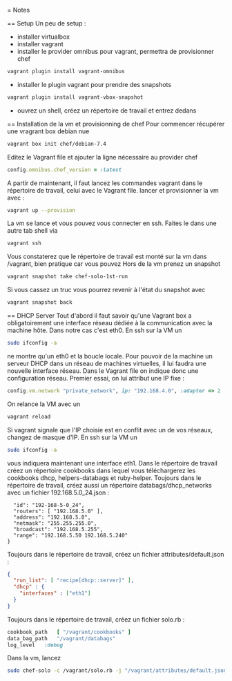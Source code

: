 = Notes

== Setup
Un peu de setup :
- installer virtualbox
- installer vagrant
- installer le provider omnibus pour vagrant, permettra de provisionner chef
```bash
vagrant plugin install vagrant-omnibus
```
- installer le plugin vagrant pour prendre des snapshots
```bash
vagrant plugin install vagrant-vbox-snapshot
```
- ouvrez un shell, créez un répertoire de travail et entrez dedans

== Installation de la vm et provisionning de chef
Pour commencer récupérer une vragrant box debian nue 
```bash
vagrant box init chef/debian-7.4
```
Editez le Vagrant file et ajouter la ligne nécessaire au provider chef
```ruby
config.omnibus.chef_version = :latest
```
A partir de maintenant, il faut lancez les commandes vagrant dans le répertoire de travail, celui avec le Vagrant file.
lancer et provisionner la vm avec :
```bash
vagrant up --provision
```
La vm se lance et vous pouvez vous connecter en ssh. Faites le dans une autre tab shell via 
```bash
vagrant ssh
```
Vous constaterez que le répertoire de travail est monté sur la vm dans /vagrant, bien pratique car vous pouvez 
Hors de la vm prenez un snapshot
```bash
vagrant snapshot take chef-solo-1st-run
```
Si vous cassez un truc vous pourrez revenir à l'état du snapshot avec 
```bash
vagrant snapshot back
```

== DHCP Server
Tout d'abord il faut savoir qu'une Vagrant box a obligatoirement une interface réseau dédiée à la communication avec la machine hôte. Dans notre cas c'est eth0.
En ssh sur la VM un
```bash
sudo ifconfig -a
```
ne montre qu'un eth0 et la boucle locale.
Pour pouvoir de la machine un serveur DHCP dans un réseau de machines virtuelles, il lui faudra une nouvelle interface réseau. Dans le Vagrant file on indique donc une configuration réseau.
Premier essai, on lui attribut une IP fixe :
```ruby
config.vm.network "private_network", ip: "192.168.4.0", :adapter => 2
```
On relance la VM avec un 
```bash
vagrant reload
```
Si vagrant signale que l'IP choisie est en conflit avec un de vos réseaux, changez de masque d'IP.
En ssh sur la VM un
```bash
sudo ifconfig -a
```
vous indiquera maintenant une interface eth1.
Dans le répertoire de travail créez un répertoire cookbooks dans lequel vous téléchargerez les cookbooks dhcp, helpers-databags et ruby-helper.
Toujours dans le répertoire de travail, créez aussi un répertoire databags/dhcp_networks avec un fichier 192.168.5.0_24.json :
```json{
  "id": "192-168-5-0_24",
  "routers": [ "192.168.5.0" ],
  "address": "192.168.5.0",
  "netmask": "255.255.255.0",
  "broadcast": "192.168.5.255",
  "range": "192.168.5.50 192.168.5.240"
}
```
Toujours dans le répertoire de travail, créez un fichier attributes/default.json :
```json
{
  "run_list": [ "recipe[dhcp::server]" ],
  "dhcp" : {
  	"interfaces" : ["eth1"]
  }
}
```
Toujours dans le répertoire de travail, créez un fichier solo.rb :
```ruby
cookbook_path 	[ "/vagrant/cookbooks" ]
data_bag_path	"/vagrant/databags"
log_level	:debug
```
Dans la vm, lancez 
```bash
sudo chef-solo -c /vagrant/solo.rb -j "/vagrant/attributes/default.json"
```
